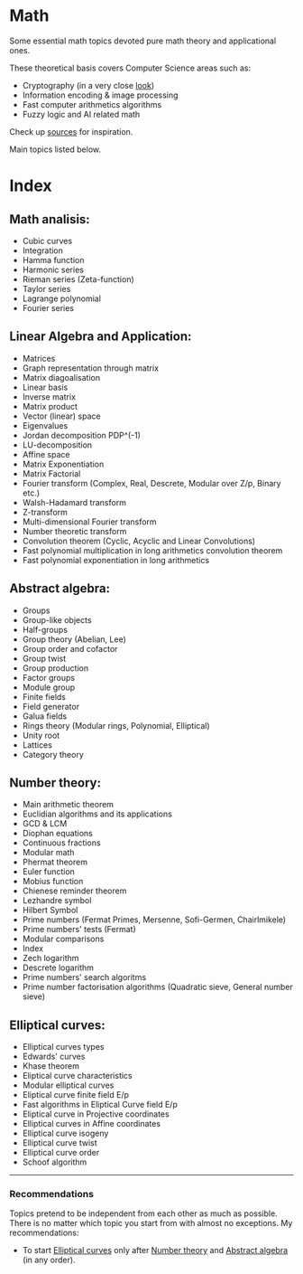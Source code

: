 # Math

Some essential math topics devoted pure math theory and applicational ones.

These theoretical basis covers Computer Science areas such as:
* Cryptography (in a very close [look](https://github.com/mstrielnikov/Cryptography#cryptography))
* Information encoding & image processing
* Fast computer arithmetics algorithms
* Fuzzy logic and AI related math

Check up [sources](https://github.com/mstrielnikov/Math/blob/main/resources.md#resources) for inspiration.

Main topics listed below.

# Index 

## Math analisis:
* Cubic curves
* Integration
* Hamma function
* Harmonic series
* Rieman series (Zeta-function)
* Taylor series
* Lagrange polynomial
* Fourier series 

## Linear Algebra and Application:
* Matrices
* Graph representation through matrix
* Matrix diagoalisation
* Linear basis
* Inverse matrix
* Matrix product
* Vector (linear) space
* Eigenvalues
* Jordan decomposition PDP^(-1)
* LU-decomposition
* Affine space
* Matrix Exponentiation
* Matrix Factorial
* Fourier transform (Complex, Real, Descrete, Modular over Z/p, Binary etc.)
* Walsh-Hadamard transform
* Z-transform
* Multi-dimensional Fourier transform
* Number theoretic transform
* Convolution theorem (Cyclic, Acyclic and Linear Convolutions)
* Fast polynomial multiplication in long arithmetics convolution theorem
* Fast polynomial exponentiation in long arithmetics

## Abstract algebra:
* Groups
* Group-like objects
* Half-groups
* Group theory (Abelian, Lee)
* Group order and cofactor
* Group twist
* Group production
* Factor groups
* Module group
* Finite fields
* Field generator
* Galua fields
* Rings theory (Modular rings, Polynomial, Elliptical)
* Unity root
* Lattices
* Category theory

## Number theory:
* Main arithmetic theorem
* Euclidian algorithms and its applications
* GCD & LCM
* Diophan equations
* Continuous fractions
* Modular math
* Phermat theorem
* Euler function
* Mobius function
* Chienese reminder theorem
* Lezhandre symbol
* Hilbert Symbol
* Prime numbers (Fermat Primes, Mersenne, Sofi-Germen, Chairlmikele)
* Prime numbers' tests (Fermat)
* Modular comparisons
* Index
* Zech logarithm
* Descrete logarithm
* Prime numbers' search algoritms
* Prime number factorisation algorithms (Quadratic sieve, General number sieve)

## Elliptical curves:
* Elliptical curves types
* Edwards' curves
* Khase theorem
* Eliptical curve characteristics
* Modular elliptical curves
* Eliptical curve finite field E/p
* Fast algorithms in Eliptical Curve field E/p 
* Eliptical curve in Projective coordinates
* Elliptical curves in Affine coordinates
* Elliptical curve isogeny
* Elliptical curve twist
* Elliptical curve order
* Schoof algorithm

___

### Recommendations
Topics pretend to be independent from each other as much as possible. There is no matter which topic you start from with almost no exceptions.
My recommendations:
* To start [Elliptical curves](https://github.com/mstrielnikov/Math#elliptical-curves) only after [Number theory](https://github.com/mstrielnikov/Math#number-theory) and [Abstract algebra](https://github.com/mstrielnikov/Math#abstract-algebra) (in any order). 
